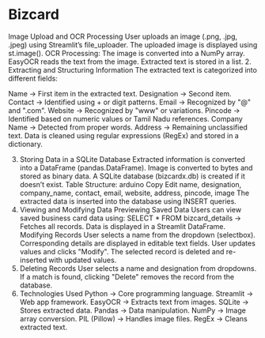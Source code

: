 # Bizcard

Image Upload and OCR Processing
User uploads an image (.png, .jpg, .jpeg) using Streamlit’s file_uploader.
The uploaded image is displayed using st.image().
OCR Processing:
The image is converted into a NumPy array.
EasyOCR reads the text from the image.
Extracted text is stored in a list.
2. Extracting and Structuring Information
The extracted text is categorized into different fields:

Name → First item in the extracted text.
Designation → Second item.
Contact → Identified using + or digit patterns.
Email → Recognized by "@" and ".com".
Website → Recognized by "www" or variations.
Pincode → Identified based on numeric values or Tamil Nadu references.
Company Name → Detected from proper words.
Address → Remaining unclassified text.
Data is cleaned using regular expressions (RegEx) and stored in a dictionary.

3. Storing Data in a SQLite Database
Extracted information is converted into a DataFrame (pandas.DataFrame).
Image is converted to bytes and stored as binary data.
A SQLite database (bizcardx.db) is created if it doesn’t exist.
Table Structure:
arduino
Copy
Edit
name, designation, company_name, contact, email, website, address, pincode, image
The extracted data is inserted into the database using INSERT queries.
4. Viewing and Modifying Data
Previewing Saved Data
Users can view saved business card data using:
SELECT * FROM bizcard_details → Fetches all records.
Data is displayed in a Streamlit DataFrame.
Modifying Records
User selects a name from the dropdown (selectbox).
Corresponding details are displayed in editable text fields.
User updates values and clicks "Modify".
The selected record is deleted and re-inserted with updated values.
5. Deleting Records
User selects a name and designation from dropdowns.
If a match is found, clicking "Delete" removes the record from the database.
6. Technologies Used
Python → Core programming language.
Streamlit → Web app framework.
EasyOCR → Extracts text from images.
SQLite → Stores extracted data.
Pandas → Data manipulation.
NumPy → Image array conversion.
PIL (Pillow) → Handles image files.
RegEx → Cleans extracted text.
